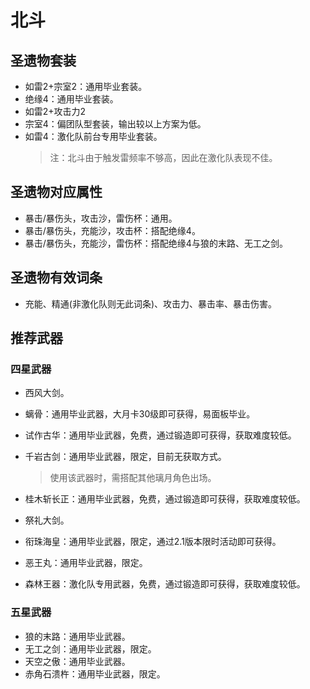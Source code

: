 # 北斗

## 圣遗物套装

- 如雷2+宗室2：通用毕业套装。
- 绝缘4：通用毕业套装。
- 如雷2+攻击力2
- 宗室4：偏团队型套装，输出较以上方案为低。
- 如雷4：激化队前台专用毕业套装。
  > 注：北斗由于触发雷频率不够高，因此在激化队表现不佳。  

## 圣遗物对应属性

- 暴击/暴伤头，攻击沙，雷伤杯：通用。
- 暴击/暴伤头，充能沙，攻击杯：搭配绝缘4。
- 暴击/暴伤头，充能沙，雷伤杯：搭配绝缘4与狼的末路、无工之剑。

## 圣遗物有效词条

- 充能、精通(非激化队则无此词条)、攻击力、暴击率、暴击伤害。

## 推荐武器

### 四星武器

- 西风大剑。
- 螭骨：通用毕业武器，大月卡30级即可获得，易面板毕业。
- 试作古华：通用毕业武器，免费，通过锻造即可获得，获取难度较低。
- 千岩古剑：通用毕业武器，限定，目前无获取方式。

  > 使用该武器时，需搭配其他璃月角色出场。  

- 桂木斩长正：通用毕业武器，免费，通过锻造即可获得，获取难度较低。
- 祭礼大剑。
- 衔珠海皇：通用毕业武器，限定，通过2.1版本限时活动即可获得。
- 恶王丸：通用毕业武器，限定。
- 森林王器：激化队专用武器，免费，通过锻造即可获得，获取难度较低。

### 五星武器

- 狼的末路：通用毕业武器。
- 无工之剑：通用毕业武器，限定。
- 天空之傲：通用毕业武器。
- 赤角石溃杵：通用毕业武器，限定。
